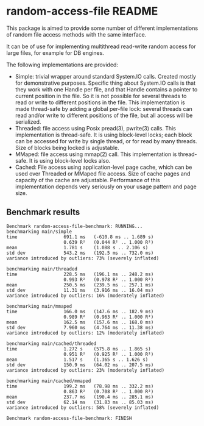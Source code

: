 # random-access-file README

This package is aimed to provide some number of different implementations of
random file access methods with the same interface.

It can be of use for implementing multithread read-write random access for
large files, for example for DB engines.

The following implementations are provided:

* Simple: trivial wrapper around standard System.IO calls. Created mostly for
  demonstrative purposes. Specific thing about System.IO calls is that they
  work with one Handle per file, and that Handle contains a pointer to current
  position in the file. So it is not possible for several threads to read or
  write to different positions in the file. This implementation is made
  thread-safe by adding a global per-file lock: several threads can read and/or
  write to different positions of the file, but all access will be serialized.
* Threaded: file access using Posix pread(3), pwrite(3) calls. This
  implementation is thread-safe. It is using block-level locks; each block can
  be accessed for write by single thread, or for read by many threads. Size of
  blocks being locked is adjustable.
* MMaped: file access using mmap(2) call. This implementation is thread-safe.
  It is using block-level locks also.
* Cached: File access using application-level page cache, which can be used
  over Threaded or MMaped file access. Size of cache pages and capacity of the
  cache are adjustable. Performance of this implementation depends very
  seriously on your usage pattern and page size.

## Benchmark results

```
Benchmark random-access-file-benchmark: RUNNING...
benchmarking main/simple
time                 691.1 ms   (-610.8 ms .. 1.689 s)
                     0.639 R²   (0.044 R² .. 1.000 R²)
mean                 1.781 s    (1.088 s .. 2.106 s)
std dev              543.2 ms   (192.5 ms .. 732.0 ms)
variance introduced by outliers: 73% (severely inflated)

benchmarking main/threaded
time                 228.5 ms   (196.1 ms .. 248.2 ms)
                     0.993 R²   (0.978 R² .. 1.000 R²)
mean                 250.5 ms   (239.5 ms .. 257.1 ms)
std dev              11.31 ms   (3.916 ms .. 16.04 ms)
variance introduced by outliers: 16% (moderately inflated)

benchmarking main/mmaped
time                 166.0 ms   (147.6 ms .. 182.9 ms)
                     0.989 R²   (0.963 R² .. 1.000 R²)
mean                 162.5 ms   (157.6 ms .. 168.0 ms)
std dev              7.960 ms   (4.764 ms .. 11.38 ms)
variance introduced by outliers: 12% (moderately inflated)

benchmarking main/cached/threaded
time                 1.272 s    (575.8 ms .. 1.865 s)
                     0.951 R²   (0.925 R² .. 1.000 R²)
mean                 1.517 s    (1.365 s .. 1.626 s)
std dev              150.9 ms   (64.02 ms .. 207.5 ms)
variance introduced by outliers: 23% (moderately inflated)

benchmarking main/cached/mmaped
time                 199.2 ms   (78.98 ms .. 332.2 ms)
                     0.863 R²   (0.708 R² .. 1.000 R²)
mean                 237.7 ms   (190.4 ms .. 285.1 ms)
std dev              62.14 ms   (31.83 ms .. 85.03 ms)
variance introduced by outliers: 58% (severely inflated)

Benchmark random-access-file-benchmark: FINISH
```

